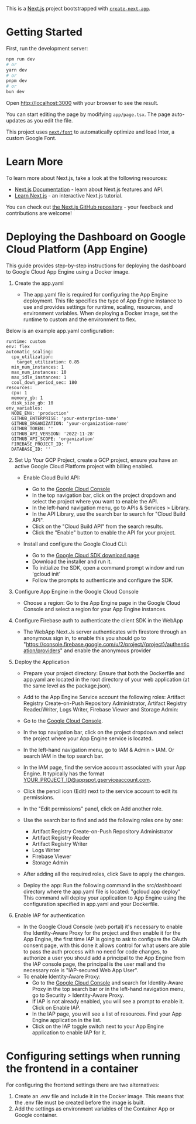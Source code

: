 This is a [Next.js](https://nextjs.org/) project bootstrapped with [`create-next-app`](https://github.com/vercel/next.js/tree/canary/packages/create-next-app).

# Getting Started

First, run the development server:

```bash
npm run dev
# or
yarn dev
# or
pnpm dev
# or
bun dev
```

Open [http://localhost:3000](http://localhost:3000) with your browser to see the result.

You can start editing the page by modifying `app/page.tsx`. The page auto-updates as you edit the file.

This project uses [`next/font`](https://nextjs.org/docs/basic-features/font-optimization) to automatically optimize and load Inter, a custom Google Font.

# Learn More

To learn more about Next.js, take a look at the following resources:

- [Next.js Documentation](https://nextjs.org/docs) - learn about Next.js features and API.
- [Learn Next.js](https://nextjs.org/learn) - an interactive Next.js tutorial.

You can check out [the Next.js GitHub repository](https://github.com/vercel/next.js/) - your feedback and contributions are welcome!

# Deploying the Dashboard on Google Cloud Platform (App Engine)

This guide provides step-by-step instructions for deploying the dashboard to Google Cloud App Engine using a Docker image.

1. Create the app.yaml 

    * The app.yaml file is required for configuring the App Engine deployment. This file specifies the type of App Engine instance to use and provides settings for runtime, scaling, resources, and environment variables. When deploying a Docker image, set the runtime to custom and the environment to flex.

Below is an example app.yaml configuration:
```
runtime: custom
env: flex
automatic_scaling:
  cpu_utilization:
    target_utilization: 0.85
  min_num_instances: 1
  max_num_instances: 10
  max_idle_instances: 1
  cool_down_period_sec: 180
resources:
  cpu: 1
  memory_gb: 1
  disk_size_gb: 10
env_variables:
  NODE_ENV: 'production'
  GITHUB_ENTERPRISE: 'your-enterprise-name'
  GITHUB_ORGANIZATION: 'your-organization-name'
  GITHUB_TOKEN: ''
  GITHUB_API_VERSION: '2022-11-28'
  GITHUB_API_SCOPE: 'organization'
  FIREBASE_PROJECT_ID: ''
  DATABASE_ID: ''
```
2. Set Up Your GCP Project, create a GCP project, ensure you have an active Google Cloud Platform project with billing enabled.

    * Enable Cloud Build API:
      * Go to the [Google Cloud Console](https://console.cloud.google.com/)
      * In the top navigation bar, click on the project dropdown and select the project where you want to enable the API.
      * In the left-hand navigation menu, go to APIs & Services > Library.
      * In the API Library, use the search bar to search for "Cloud Build API".
      * Click on the "Cloud Build API" from the search results.
      * Click the "Enable" button to enable the API for your project.

    * Install and configure the Google Cloud CLI: 
      * Go to the [Google Cloud SDK download page](https://cloud.google.com/sdk/docs/install)
      * Download the installer and run it.
      * To initialize the SDK, open a command prompt window and run 'gcloud init'
      * Follow the prompts to authenticate and configure the SDK.

3. Configure App Engine in the Google Cloud Console

    * Choose a region: Go to the App Engine page in the Google Cloud Console and select a region for your App Engine instances.

4. Configure Firebase auth to authenticate the client SDK in the WebApp
    * The WebApp Next.Js server authenticates with firestore through an anonymous sign in, to enable this you should go to "https://console.firebase.google.com/u/2/project/{project}/authentication/providers" and enable the anonymous provider

5. Deploy the Application

    * Prepare your project directory: Ensure that both the Dockerfile and app.yaml are located in the root directory of your web application (at the same level as the package.json).

    * Add to the App Engine Service account the following roles: Artifact Registry Create-on-Push Repository Administrator, Artifact Registry Reader/Writer, Logs Writer, Firebase Viewer and Storage Admin:
    * Go to the [Google Cloud Console](https://console.cloud.google.com/).
    * In the top navigation bar, click on the project dropdown and select the project where your App Engine service is located.
    * In the left-hand navigation menu, go to IAM & Admin > IAM. Or search IAM in the top search bar.
    * In the IAM page, find the service account associated with your App Engine. It typically has the format YOUR_PROJECT_ID@appspot.gserviceaccount.com.
    * Click the pencil icon (Edit) next to the service account to edit its permissions.
    * In the "Edit permissions" panel, click on Add another role.
    * Use the search bar to find and add the following roles one by one:
      * Artifact Registry Create-on-Push Repository Administrator
      * Artifact Registry Reader
      * Artifact Registry Writer
      * Logs Writer
      * Firebase Viewer
      * Storage Admin
    * After adding all the required roles, click Save to apply the changes.

    * Deploy the app: Run the following command in the src/dashboard directory where the app.yaml file is located: "gcloud app deploy" This command will deploy your application to App Engine using the configuration specified in app.yaml and your Dockerfile.

6. Enable IAP for authentication
    * In the Google Cloud Console (web portal) it's necessary to enable the Identity-Aware Proxy for the project and then enable it for the App Engine, the first time IAP is going to ask to configure the OAuth consent page, with this done it allows control for what users are able to pass the auth process with no need for code changes, to authorize a user you should add a principal to the App Engine from the IAP console page, the principal is the user mail and the necessary role is "IAP-secured Web App User".
    * To enable Identity-Aware Proxy:
      * Go to the [Google Cloud Console](https://console.cloud.google.com/) and search for Identity-Aware Proxy in the top search bar or in the left-hand navigation menu, go to Security > Identity-Aware Proxy.
      * If IAP is not already enabled, you will see a prompt to enable it. Click on Enable IAP.
      * In the IAP page, you will see a list of resources. Find your App Engine application in the list.
      * Click on the IAP toggle switch next to your App Engine application to enable IAP for it.

# Configuring settings when running the frontend in a container

For configuring the frontend settings there are two alternatives:

1. Create an .env file and include it in the Docker image. This means that the .env file must be created before the image is built.
2. Add the settings as environment variables of the Container App or Google container.
